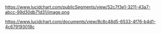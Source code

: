 https://www.lucidchart.com/publicSegments/view/52c7f3e1-3211-43a7-abcc-99d30db71d31/image.png

https://www.lucidchart.com/documents/view/8c8c48d5-6533-4f76-b4d1-4c679193018c
